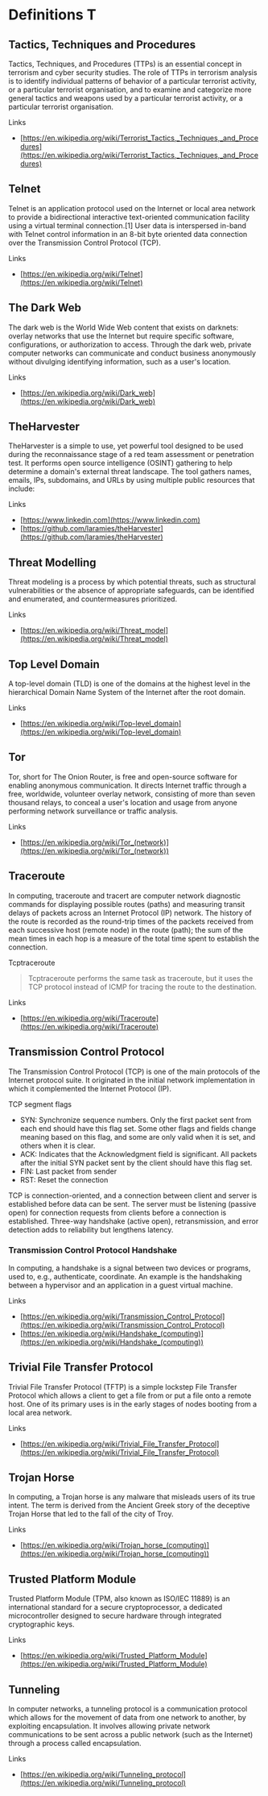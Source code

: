 # Definitions T

## Tactics, Techniques and Procedures
Tactics, Techniques, and Procedures (TTPs) is an essential concept in terrorism and cyber security studies.
The role of TTPs in terrorism analysis is to identify individual patterns of behavior of a particular terrorist activity, or a particular terrorist organisation, and to examine and categorize more general tactics and weapons used by a particular terrorist activity, or a particular terrorist organisation.

Links
- [https://en.wikipedia.org/wiki/Terrorist_Tactics,_Techniques,_and_Procedures](https://en.wikipedia.org/wiki/Terrorist_Tactics,_Techniques,_and_Procedures)
 
## Telnet
Telnet is an application protocol used on the Internet or local area network to provide a bidirectional interactive text-oriented communication facility using a virtual terminal connection.[1] User data is interspersed in-band with Telnet control information in an 8-bit byte oriented data connection over the Transmission Control Protocol (TCP).

Links
- [https://en.wikipedia.org/wiki/Telnet](https://en.wikipedia.org/wiki/Telnet)

## The Dark Web
The dark web is the World Wide Web content that exists on darknets: overlay networks that use the Internet but require specific software, configurations, or authorization to access.
Through the dark web, private computer networks can communicate and conduct business anonymously without divulging identifying information, such as a user's location.

Links
- [https://en.wikipedia.org/wiki/Dark_web](https://en.wikipedia.org/wiki/Dark_web)

## TheHarvester
TheHarvester is a simple to use, yet powerful tool designed to be used during the reconnaissance stage of a red team assessment or penetration test.
It performs open source intelligence (OSINT) gathering to help determine a domain's external threat landscape.
The tool gathers names, emails, IPs, subdomains, and URLs by using multiple public resources that include: 

Links
- [https://www.linkedin.com](https://www.linkedin.com)
- [https://github.com/laramies/theHarvester](https://github.com/laramies/theHarvester)

## Threat Modelling
Threat modeling is a process by which potential threats, such as structural vulnerabilities or the absence of appropriate safeguards, can be identified and enumerated, and countermeasures prioritized.

Links
- [https://en.wikipedia.org/wiki/Threat_model](https://en.wikipedia.org/wiki/Threat_model)

## Top Level Domain
A top-level domain (TLD) is one of the domains at the highest level in the hierarchical Domain Name System of the Internet after the root domain.

Links
- [https://en.wikipedia.org/wiki/Top-level_domain](https://en.wikipedia.org/wiki/Top-level_domain)

## Tor
Tor, short for The Onion Router, is free and open-source software for enabling anonymous communication.
It directs Internet traffic through a free, worldwide, volunteer overlay network, consisting of more than seven thousand relays, to conceal a user's location and usage from anyone performing network surveillance or traffic analysis.

Links
- [https://en.wikipedia.org/wiki/Tor_(network)](https://en.wikipedia.org/wiki/Tor_(network))

## Traceroute
In computing, traceroute and tracert are computer network diagnostic commands for displaying possible routes (paths) and measuring transit delays of packets across an Internet Protocol (IP) network. The history of the route is recorded as the round-trip times of the packets received from each successive host (remote node) in the route (path); the sum of the mean times in each hop is a measure of the total time spent to establish the connection.

Tcptraceroute
> Tcptraceroute performs the same task as traceroute, but it uses the TCP protocol instead of ICMP for tracing the route to the destination.

Links
- [https://en.wikipedia.org/wiki/Traceroute](https://en.wikipedia.org/wiki/Traceroute)

## Transmission Control Protocol
The Transmission Control Protocol (TCP) is one of the main protocols of the Internet protocol suite.
It originated in the initial network implementation in which it complemented the Internet Protocol (IP).

TCP segment flags 
- SYN: Synchronize sequence numbers. Only the first packet sent from each end should have this flag set. Some other flags and fields change meaning based on this flag, and some are only valid when it is set, and others when it is clear.
- ACK: Indicates that the Acknowledgment field is significant. All packets after the initial SYN packet sent by the client should have this flag set.
- FIN: Last packet from sender
- RST: Reset the connection
 
TCP is connection-oriented, and a connection between client and server is established before data can be sent.
The server must be listening (passive open) for connection requests from clients before a connection is established.
Three-way handshake (active open), retransmission, and error detection adds to reliability but lengthens latency. 
 
### Transmission Control Protocol Handshake
In computing, a handshake is a signal between two devices or programs, used to, e.g., authenticate, coordinate.
An example is the handshaking between a hypervisor and an application in a guest virtual machine.

Links
- [https://en.wikipedia.org/wiki/Transmission_Control_Protocol](https://en.wikipedia.org/wiki/Transmission_Control_Protocol)
- [https://en.wikipedia.org/wiki/Handshake_(computing)](https://en.wikipedia.org/wiki/Handshake_(computing))

## Trivial File Transfer Protocol
Trivial File Transfer Protocol (TFTP) is a simple lockstep File Transfer Protocol which allows a client to get a file from or put a file onto a remote host. One of its primary uses is in the early stages of nodes booting from a local area network.

Links
- [https://en.wikipedia.org/wiki/Trivial_File_Transfer_Protocol](https://en.wikipedia.org/wiki/Trivial_File_Transfer_Protocol)

## Trojan Horse
In computing, a Trojan horse is any malware that misleads users of its true intent.
The term is derived from the Ancient Greek story of the deceptive Trojan Horse that led to the fall of the city of Troy.

Links
- [https://en.wikipedia.org/wiki/Trojan_horse_(computing)](https://en.wikipedia.org/wiki/Trojan_horse_(computing))

## Trusted Platform Module
Trusted Platform Module (TPM, also known as ISO/IEC 11889) is an international standard for a secure cryptoprocessor, a dedicated microcontroller designed to secure hardware through integrated cryptographic keys.

Links
- [https://en.wikipedia.org/wiki/Trusted_Platform_Module](https://en.wikipedia.org/wiki/Trusted_Platform_Module)

## Tunneling
In computer networks, a tunneling protocol is a communication protocol which allows for the movement of data from one network to another, by exploiting encapsulation.
It involves allowing private network communications to be sent across a public network (such as the Internet) through a process called encapsulation.

Links
- [https://en.wikipedia.org/wiki/Tunneling_protocol](https://en.wikipedia.org/wiki/Tunneling_protocol)
